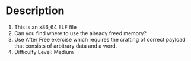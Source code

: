 # Description
1. This is an x86_64 ELF file
2. Can you find where to use the already freed memory?
3. Use After Free exercise which requires the crafting of correct payload that consists of arbitrary data and a word.
4. Difficulty Level: Medium
